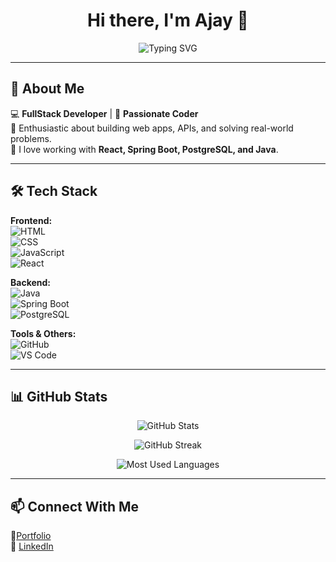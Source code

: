 <h1 align="center">Hi there, I'm Ajay 👋</h1>

<p align="center">
  <img src="https://readme-typing-svg.herokuapp.com?font=Fira+Code&pause=1000&color=F75C7E&width=435&lines=FullStack+Developer;Passionate+Coder+%F0%9F%92%BB" alt="Typing SVG" />
</p>

---

## 🚀 About Me  
💻 **FullStack Developer** | 🚀 **Passionate Coder**  
🔹 Enthusiastic about building web apps, APIs, and solving real-world problems.  
🔹 I love working with **React, Spring Boot, PostgreSQL, and Java**.  

---

## 🛠️ Tech Stack  
**Frontend:**  
![HTML](https://img.shields.io/badge/HTML5-%23E34F26.svg?style=flat&logo=html5&logoColor=white)  
![CSS](https://img.shields.io/badge/CSS3-%231572B6.svg?style=flat&logo=css3&logoColor=white)  
![JavaScript](https://img.shields.io/badge/JavaScript-%23F7DF1E.svg?style=flat&logo=javascript&logoColor=black)  
![React](https://img.shields.io/badge/React-%2361DAFB.svg?style=flat&logo=react&logoColor=black)  

**Backend:**  
![Java](https://img.shields.io/badge/Java-%23007396.svg?style=flat&logo=java&logoColor=white)  
![Spring Boot](https://img.shields.io/badge/Spring%20Boot-%236DB33F.svg?style=flat&logo=spring-boot&logoColor=white)  
![PostgreSQL](https://img.shields.io/badge/PostgreSQL-%23336791.svg?style=flat&logo=postgresql&logoColor=white)  

**Tools & Others:**  
![GitHub](https://img.shields.io/badge/GitHub-%23181717.svg?style=flat&logo=github&logoColor=white)  
![VS Code](https://img.shields.io/badge/VS%20Code-%23007ACC.svg?style=flat&logo=visual-studio-code&logoColor=white)  


---

## 📊 GitHub Stats  

<p align="center">
  <img src="https://github-readme-stats.vercel.app/api?username=Ajaykumar049&show_icons=true&theme=radical" alt="GitHub Stats" />
</p>

<p align="center">
  <img src="https://github-readme-streak-stats.herokuapp.com/?user=Ajaykumar049&theme=radical" alt="GitHub Streak" />
</p>

<p align="center">
  <img src="https://github-readme-stats.vercel.app/api/top-langs/?username=Ajaykumar049&layout=compact&theme=radical" alt="Most Used Languages" />
</p>

---

## 📫 Connect With Me  
🔗<a href="https://ajaykumar049.github.io/Portfolio1.0/">Portfolio</a>   
📧 <a href="https://www.linkedin.com/in/ajay-wade-b48214222/">LinkedIn</a>



